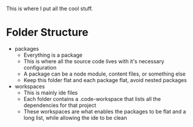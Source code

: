 This is where I put all the cool stuff.

# Folder Structure

- packages
    - Everything is a package
    - This is where all the source code lives with it's necessary configuration
    - A package can be a node module, content files, or something else
    - Keep this folder flat and each package flat, avoid nested packages
- workspaces
    - This is mainly ide files
    - Each folder contains a .code-workspace that lists all the dependencies for that project
    - These workspaces are what enables the packages to be flat and a long list, while allowing the ide to be clean